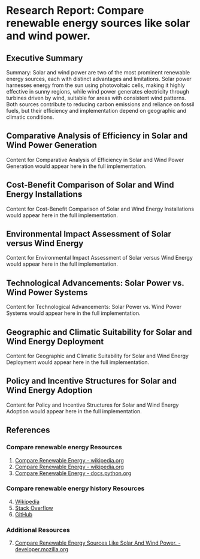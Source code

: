 # Research Report: Compare renewable energy sources like solar and wind power.

## Executive Summary

Summary: Solar and wind power are two of the most prominent renewable energy sources, each with distinct advantages and limitations. Solar power harnesses energy from the sun using photovoltaic cells, making it highly effective in sunny regions, while wind power generates electricity through turbines driven by wind, suitable for areas with consistent wind patterns. Both sources contribute to reducing carbon emissions and reliance on fossil fuels, but their efficiency and implementation depend on geographic and climatic conditions.

## Comparative Analysis of Efficiency in Solar and Wind Power Generation

Content for Comparative Analysis of Efficiency in Solar and Wind Power Generation would appear here in the full implementation.

## Cost-Benefit Comparison of Solar and Wind Energy Installations

Content for Cost-Benefit Comparison of Solar and Wind Energy Installations would appear here in the full implementation.

## Environmental Impact Assessment of Solar versus Wind Energy

Content for Environmental Impact Assessment of Solar versus Wind Energy would appear here in the full implementation.

## Technological Advancements: Solar Power vs. Wind Power Systems

Content for Technological Advancements: Solar Power vs. Wind Power Systems would appear here in the full implementation.

## Geographic and Climatic Suitability for Solar and Wind Energy Deployment

Content for Geographic and Climatic Suitability for Solar and Wind Energy Deployment would appear here in the full implementation.

## Policy and Incentive Structures for Solar and Wind Energy Adoption

Content for Policy and Incentive Structures for Solar and Wind Energy Adoption would appear here in the full implementation.

## References

### Compare renewable energy Resources

1. [Compare Renewable Energy - wikipedia.org](https://en.wikipedia.org/wiki/compare)
2. [Compare Renewable Energy - wikipedia.org](https://en.wikipedia.org/wiki/Special:Search?search=compare+renewable+energy)
3. [Compare Renewable Energy - docs.python.org](https://docs.python.org/3/search.html?q=compare+renewable+energy)

### Compare renewable energy history Resources

4. [Wikipedia](https://en.wikipedia.org/)
5. [Stack Overflow](https://stackoverflow.com/)
6. [GitHub](https://github.com/)

### Additional Resources

7. [Compare Renewable Energy Sources Like Solar And Wind Power. - developer.mozilla.org](https://developer.mozilla.org/en-US/search?q=compare+renewable+energy)

